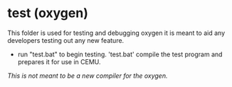 # test (oxygen)

This folder is used for testing and debugging oxygen it is meant to aid any developers testing out any new feature.

* run "test.bat" to begin testing.
'test.bat' compile the test program and prepares it for use in CEMU.

_This is not meant to be a new compiler for the oxygen._